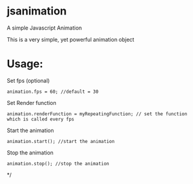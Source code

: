# jsanimation
A simple Javascript Animation

This is a very simple, yet powerful animation object

# Usage:

Set fps (optional)
```
animation.fps = 60; //default = 30 
```
Set Render function 
```
animation.renderFunction = myRepeatingFunction; // set the function which is called every fps
```
Start the animation

```
animation.start(); //start the animation
```

Stop the animation
```
animation.stop(); //stop the animation
```

*/
